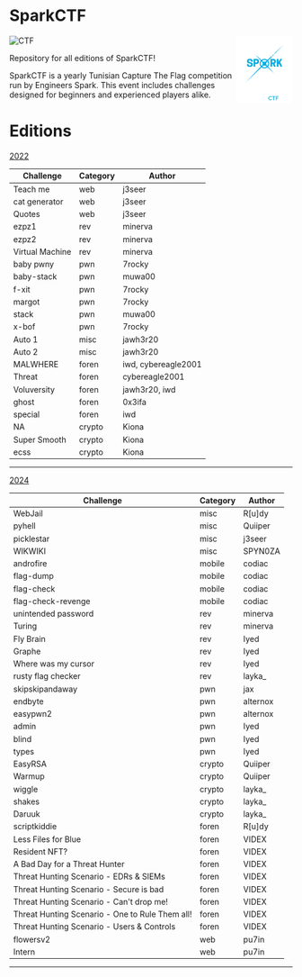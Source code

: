 # SparkCTF
<a href="https://www.facebook.com/engineers.spark" target="_blank" rel="noopener noreferrer">
  <img width="100" src="https://github.com/Engineers-Spark/SparkCTF/blob/main/Sparkctf.svg?raw=true" align="right"/>
</a>

![CTF](https://img.shields.io/badge/SparkCTF-blue)


Repository for all editions of SparkCTF!

SparkCTF is a yearly Tunisian Capture The Flag competition run by Engineers Spark. This event includes challenges designed for beginners and experienced players alike.




# Editions

[2022](./2022/)

| Challenge       | Category | Author              |
|-----------------|----------|---------------------|
| Teach me        | web      | j3seer              |
| cat generator   | web      | j3seer              |
| Quotes          | web      | j3seer              |
| ezpz1           | rev      | minerva             |
| ezpz2           | rev      | minerva             |
| Virtual Machine | rev      | minerva             |
| baby pwny       | pwn      | 7rocky              |
| baby-stack      | pwn      | muwa00              |
| f-xit           | pwn      | 7rocky              |
| margot          | pwn      | 7rocky              |
| stack           | pwn      | muwa00              |
| x-bof           | pwn      | 7rocky              |
| Auto 1          | misc     | jawh3r20            |
| Auto 2          | misc     | jawh3r20            |
| MALWHERE        | foren    | iwd, cybereagle2001 |
| Threat          | foren    | cybereagle2001      |
| Voluversity     | foren    | jawh3r20, iwd       |
| ghost           | foren    | 0x3ifa              |
| special         | foren    | iwd                 |
| NA              | crypto   | Kiona               |
| Super Smooth    | crypto   | Kiona               |
| ecss            | crypto   | Kiona               |

---

[2024](./2024/)

| Challenge                                       | Category | Author   |
|-------------------------------------------------|----------|----------|
| WebJail                                         | misc     | R[u]dy   |
| pyhell                                          | misc     | Quiiper  |
| picklestar                                      | misc     | j3seer   |
| WIKWIKI                                         | misc     | SPYN0ZA  |
| androfire                                       | mobile   | codiac   |
| flag-dump                                       | mobile   | codiac   |
| flag-check                                      | mobile   | codiac   |
| flag-check-revenge                              | mobile   | codiac   |
| unintended password                             | rev      | minerva  |
| Turing                                          | rev      | minerva  |
| Fly Brain                                       | rev      | Iyed     |
| Graphe                                          | rev      | Iyed     |
| Where was my cursor                             | rev      | Iyed     |
| rusty flag checker                              | rev      | layka_   |
| skipskipandaway                                 | pwn      | jax      |
| endbyte                                         | pwn      | alternox |
| easypwn2                                        | pwn      | alternox |
| admin                                           | pwn      | Iyed     |
| blind                                           | pwn      | Iyed     |
| types                                           | pwn      | Iyed     |
| EasyRSA                                         | crypto   | Quiiper  |
| Warmup                                          | crypto   | Quiiper  |
| wiggle                                          | crypto   | layka_   |
| shakes                                          | crypto   | layka_   |
| Daruuk                                          | crypto   | layka_   |
| scriptkiddie                                    | foren    | R[u]dy   |
| Less Files for Blue                             | foren    | VIDEX    |
| Resident NFT?                                   | foren    | VIDEX    |
| A Bad Day for a Threat Hunter                   | foren    | VIDEX    |
| Threat Hunting Scenario - EDRs & SIEMs          | foren    | VIDEX    |
| Threat Hunting Scenario - Secure is bad         | foren    | VIDEX    |
| Threat Hunting Scenario - Can't drop me!        | foren    | VIDEX    |
| Threat Hunting Scenario - One to Rule Them all! | foren    | VIDEX    |
| Threat Hunting Scenario - Users & Controls      | foren    | VIDEX    |
| flowersv2                                       | web      | pu7in    |
| Intern                                          | web      | pu7in    |

---


